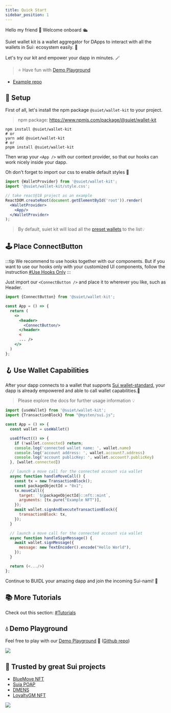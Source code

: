 ```yaml
---
title: Quick Start
sidebar_position: 1
---
```


Hello my friend 👋 Welcome onboard 🛳

Suiet wallet kit is a wallet aggregator for DApps to interact with all the wallets in Sui💧 ecosystem easily. 🥳

Let's try our kit and empower your dapp in minutes. 🪄

> ⭐️ Have fun with [Demo Playground](https://wallet-kit-demo.vercel.app/)

+ [Example repo](https://github.com/suiet/wallet-kit/tree/main/examples/with-vite)

## 🔨 Setup

First of all, let's install the npm package `@suiet/wallet-kit` to your project.

> npm package: https://www.npmjs.com/package/@suiet/wallet-kit

```shell
npm install @suiet/wallet-kit
# or
yarn add @suiet/wallet-kit
# or
pnpm install @suiet/wallet-kit
```

Then wrap your `<App />` with our context provider, so that our hooks can work nicely inside your dapp.

Oh don't forget to import our css to enable default styles 🎨

```jsx
import {WalletProvider} from '@suiet/wallet-kit';
import '@suiet/wallet-kit/style.css';

// take react@18 project as an example
ReactDOM.createRoot(document.getElementById('root')).render(
  <WalletProvider>
    <App/>
  </WalletProvider>
);
```

> By default, suiet kit will load all the [preset wallets](./CanIUse#preset-wallets) to the list💡

## 🕹 Place ConnectButton

:::tip
We recommend to use hooks together with our components. But if you want to use our hooks only with your customized UI
components, follow the instruction [#Use Hooks Only](/docs/tutorial/hooks-only)
:::

Just import our `<ConnectButton />` and place it to wherever you like, such as Header.

```jsx
import {ConnectButton} from '@suiet/wallet-kit';

const App = () => {
  return (
    <>
      <header>
        <ConnectButton/>
      </header>
      <
      ... />
    </>
  )
};
```

## 🪝 Use Wallet Capabilities

After your dapp connects to a wallet that
supports [Sui wallet-standard](https://github.com/MystenLabs/sui/tree/main/sdk/wallet-adapter/packages/wallet-standard),
your dapp is already empowered and able to call wallet capabilities.🎉

> Please explore the docs for further usage information 💡

```jsx
import {useWallet} from '@suiet/wallet-kit';
import {TransactionBlock} from "@mysten/sui.js";

const App = () => {
  const wallet = useWallet()

  useEffect(() => {
    if (!wallet.connected) return;
    console.log('connected wallet name: ', wallet.name)
    console.log('account address: ', wallet.account?.address)
    console.log('account publicKey: ', wallet.account?.publicKey)
  }, [wallet.connected])

  // launch a move call for the connected account via wallet
  async function handleMoveCall() {
    const tx = new TransactionBlock();
    const packageObjectId = "0x1";
    tx.moveCall({
      target: `${packageObjectId}::nft::mint`,
      arguments: [tx.pure("Example NFT")],
    });
    await wallet.signAndExecuteTransactionBlock({
      transactionBlock: tx,
    });
  }

  // launch a move call for the connected account via wallet
  async function handleSignMessage() {
    await wallet.signMessage({
      message: new TextEncoder().encode("Hello World"),
    });
  }

  return (<.../>)
};
```

Continue to BUIDL your amazing dapp and join the incoming Sui-nami! 🌊

## 📚 More Tutorials

Check out this section: [#Tutorials](/docs/category/tutorials)

## 💧 Demo Playground

Feel free to play with our [Demo Playground](https://wallet-kit-demo.vercel.app)
🔗 ([Github repo](https://github.com/suiet/wallet-kit/tree/main/examples/with-vite))

<img src="/img/integration-example.jpg" />

## 🤝 Trusted by great Sui projects

- [BlueMove NFT](https://sui.bluemove.net/)
- [Suia POAP](https://suia.io/)
- [DMENS](https://dmens-app.coming.chat/explore)
- [LoyaltyGM NFT](https://www.loyaltygm.com/)

<img src="/img/trustedby.png" />